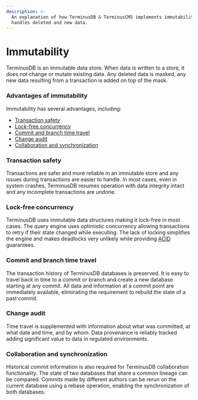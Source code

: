 ```yaml
---
description: >-
  An explanation of how TerminusDB & TerminusCMS implements immutability, and
  handles deleted and new data.
---
```


# Immutability

TerminusDB is an immutable data store. When data is written to a store, it does not change or mutate existing data. Any deleted data is masked, any new data resulting from a transaction is added on top of the mask.

### Advantages of immutability

Immutability has several advantages, including:

* [Transaction safety](immutability.md#transaction-safety)
* [Lock-free concurrency](immutability.md#lock-free-concurrency)
* [Commit and branch time travel](immutability.md#commit-and-branch-time-travel)
* [Change audit](immutability.md#change-audit)
* [Collaboration and synchronization](immutability.md#collaboration-and-synchronization)

### Transaction safety

Transactions are safer and more reliable in an immutable store and any issues during transactions are easier to handle. In most cases, even in system crashes, TerminusDB resumes operation with data integrity intact and any incomplete transactions are undone.

### Lock-free concurrency

TerminusDB uses immutable data structures making it lock-free in most cases. The query engine uses optimistic concurrency allowing transactions to retry if their state changed while executing. The lack of locking simplifies the engine and makes deadlocks very unlikely while providing [ACID](../../terminusx-db/explanations/acid-transactions/) guarantees.

### Commit and branch time travel

The transaction history of TerminusDB databases is preserved. It is easy to travel back in time to a commit or branch and create a new database starting at any commit. All data and information at a commit point are immediately available, eliminating the requirement to rebuild the state of a past commit.

### Change audit

Time travel is supplemented with information about what was committed, at what date and time, and by whom. Data provenance is reliably tracked adding significant value to data in regulated environments.

### Collaboration and synchronization

Historical commit information is also required for TerminusDB collaboration functionality. The state of two databases that share a common lineage can be compared. Commits made by different authors can be rerun on the current database using a rebase operation, enabling the synchronization of both databases.
